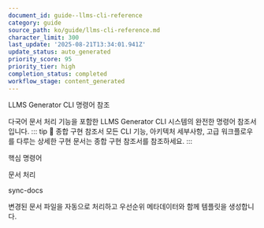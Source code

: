 ```yaml
---
document_id: guide--llms-cli-reference
category: guide
source_path: ko/guide/llms-cli-reference.md
character_limit: 300
last_update: '2025-08-21T13:34:01.941Z'
update_status: auto_generated
priority_score: 95
priority_tier: high
completion_status: completed
workflow_stage: content_generated
---
```

LLMS Generator CLI 명령어 참조

다국어 문서 처리 기능을 포함한 LLMS Generator CLI 시스템의 완전한 명령어 참조서입니다. ::: tip 📖 종합 구현 참조서
모든 CLI 기능, 아키텍처 세부사항, 고급 워크플로우를 다루는 상세한 구현 문서는 종합 구현 참조서를 참조하세요. :::

핵심 명령어

문서 처리

sync-docs

변경된 문서 파일을 자동으로 처리하고 우선순위 메타데이터와 함께 템플릿을 생성합니다.
